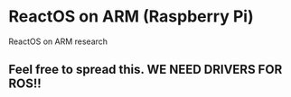 # ReactOS on ARM (Raspberry Pi)
ReactOS on ARM research

## Feel free to spread this. WE NEED DRIVERS FOR ROS!!
